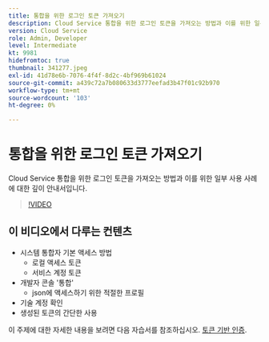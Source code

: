 ```yaml
---
title: 통합을 위한 로그인 토큰 가져오기
description: Cloud Service 통합을 위한 로그인 토큰을 가져오는 방법과 이를 위한 일부 사용 사례에 대한 깊이 안내서입니다.
version: Cloud Service
role: Admin, Developer
level: Intermediate
kt: 9981
hidefromtoc: true
thumbnail: 341277.jpeg
exl-id: 41d78e6b-7076-4f4f-8d2c-4bf969b61024
source-git-commit: a439c72a7b080633d3777eefad3b47f01c92b970
workflow-type: tm+mt
source-wordcount: '103'
ht-degree: 0%

---
```


# 통합을 위한 로그인 토큰 가져오기

Cloud Service 통합을 위한 로그인 토큰을 가져오는 방법과 이를 위한 일부 사용 사례에 대한 깊이 안내서입니다.

>[!VIDEO](https://video.tv.adobe.com/v/341277?quality=12&learn=on)

## 이 비디오에서 다루는 컨텐츠

+ 시스템 통합자 기본 액세스 방법
   + 로컬 액세스 토큰
   + 서비스 계정 토큰
+ 개발자 콘솔 &#39;통합&#39;
   + json에 액세스하기 위한 적절한 프로필
+ 기술 계정 확인
+ 생성된 토큰의 간단한 사용

이 주제에 대한 자세한 내용을 보려면 다음 자습서를 참조하십시오. [토큰 기반 인증](/help/headless-tutorial/authentication/overview.md).
